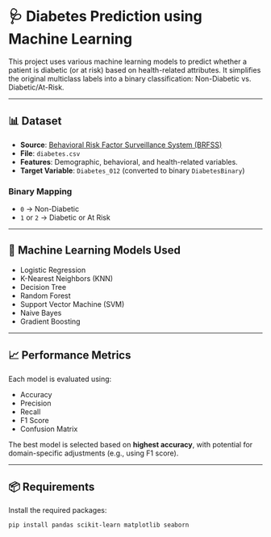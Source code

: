 # 🩺 Diabetes Prediction using Machine Learning

This project uses various machine learning models to predict whether a patient is diabetic (or at risk) based on health-related attributes. It simplifies the original multiclass labels into a binary classification: Non-Diabetic vs. Diabetic/At-Risk.

---

## 📊 Dataset

- **Source**: [Behavioral Risk Factor Surveillance System (BRFSS)](https://www.cdc.gov/brfss/)
- **File**: `diabetes.csv`
- **Features**: Demographic, behavioral, and health-related variables.
- **Target Variable**: `Diabetes_012` (converted to binary `DiabetesBinary`)

### Binary Mapping
- `0` → Non-Diabetic
- `1` or `2` → Diabetic or At Risk

---

## 🧠 Machine Learning Models Used

- Logistic Regression
- K-Nearest Neighbors (KNN)
- Decision Tree
- Random Forest
- Support Vector Machine (SVM)
- Naive Bayes
- Gradient Boosting

---

## 📈 Performance Metrics

Each model is evaluated using:

- Accuracy
- Precision
- Recall
- F1 Score
- Confusion Matrix

The best model is selected based on **highest accuracy**, with potential for domain-specific adjustments (e.g., using F1 score).

---

## 📦 Requirements

Install the required packages:

```bash
pip install pandas scikit-learn matplotlib seaborn
